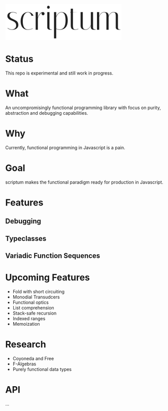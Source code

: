 <img src="./logo.png" width="366" height="114" alt="scriptum"><br>

# Status

This repo is experimental and still work in progress.

# What

An uncompromisingly functional programming library with focus on purity, abstraction and debugging capabilities.

# Why

Currently, functional programming in Javascript is a pain.

# Goal

scriptum makes the functional paradigm ready for production in Javascript.

# Features

## Debugging

## Typeclasses

## Variadic Function Sequences

# Upcoming Features

* Fold with short circuiting
* Monodial Transudcers
* Functional optics
* List comprehension
* Stack-safe recursion
* Indexed ranges
* Memoization

# Research

* Coyoneda and Free
* F-Algebras
* Purely functional data types

# API

...